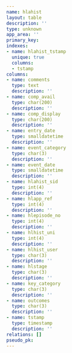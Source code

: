 ```yaml
---
name: hlahist
layout: table
description: ''
type: unknown
app_area: ''
primary_key: 
indexes:
- name: hlahist_tstamp
  unique: true
  columns:
  - tstamp
columns:
- name: comments
  type: text
  description: ''
- name: comp_avail
  type: char(200)
  description: ''
- name: comp_display
  type: char(200)
  description: ''
- name: entry_date
  type: smalldatetime
  description: ''
- name: event_category
  type: char(3)
  description: ''
- name: event_date
  type: smalldatetime
  description: ''
- name: hlahist_sid
  type: int(4)
  description: ''
- name: hlapp_ref
  type: int(4)
  description: ''
- name: hlepisode_no
  type: int(4)
  description: ''
- name: hlhist_uni
  type: int(4)
  description: ''
- name: hlhist_user
  type: char(3)
  description: ''
- name: hlstage
  type: char(3)
  description: ''
- name: key_category
  type: char(3)
  description: ''
- name: outcomes
  type: char(3)
  description: ''
- name: tstamp
  type: timestamp
  description: ''
relations: []
pseudo_pk: 
---
```


